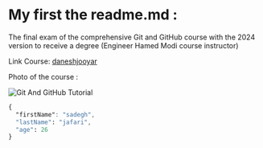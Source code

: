 # My first the readme.md :


The final exam of the comprehensive Git and GitHub course with the 2024 version to receive a degree (Engineer Hamed Modi course instructor)

Link Course:  [daneshjooyar](https://www.daneshjooyar.com/git-and-github/)

Photo of the course : 

![Git And GitHub Tutorial](https://www.daneshjooyar.com/wp-content/uploads/2023/11/Git-And-GitHub-Tutorial-511x312.jpg)

```css
{
  "firstName": "sadegh",
  "lastName": "jafari",
  "age": 26
}
```
